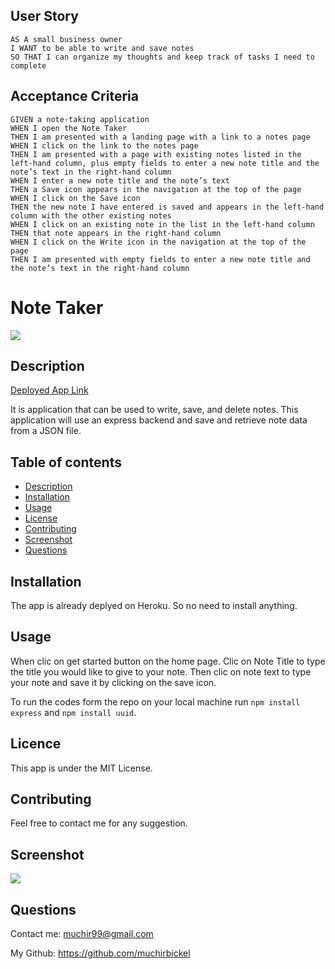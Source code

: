 ## User Story

```
AS A small business owner
I WANT to be able to write and save notes
SO THAT I can organize my thoughts and keep track of tasks I need to complete
```


## Acceptance Criteria

```
GIVEN a note-taking application
WHEN I open the Note Taker
THEN I am presented with a landing page with a link to a notes page
WHEN I click on the link to the notes page
THEN I am presented with a page with existing notes listed in the left-hand column, plus empty fields to enter a new note title and the note’s text in the right-hand column
WHEN I enter a new note title and the note’s text
THEN a Save icon appears in the navigation at the top of the page
WHEN I click on the Save icon
THEN the new note I have entered is saved and appears in the left-hand column with the other existing notes
WHEN I click on an existing note in the list in the left-hand column
THEN that note appears in the right-hand column
WHEN I click on the Write icon in the navigation at the top of the page
THEN I am presented with empty fields to enter a new note title and the note’s text in the right-hand column
```

# Note Taker
![](https://img.shields.io/badge/license-MIT-green)
## Description
[Deployed App Link](https://notetaker9999.herokuapp.com/)

It is application that can be used to write, save, and delete notes. This application will use an express backend and save and retrieve note data from a JSON file.
## Table of contents
* [Description](#Description)
* [Installation](#Installation)
* [Usage](#Usage)
* [License](#License)
* [Contributing](#Contributing)
* [Screenshot](#Screenshot)
* [Questions](#Questions)
## Installation
The app is already deplyed on Heroku. So no need to install anything.
## Usage
When clic on get started button on the home page.
Clic on Note Title to type the title you would like to give to your note. Then clic on note text to type your note and save it by clicking on the save icon.

To run the codes form the repo on your local machine run  ```npm install express``` and ```npm install uuid```. 
## Licence
This app is under the MIT License.
## Contributing
Feel free to contact me for any suggestion.
## Screenshot
![](/public/Untitled_%20Jan%204%2C%202023%203_47%20PM.gif)
## Questions
Contact me: muchir99@gmail.com

My Github: https://github.com/muchirbickel